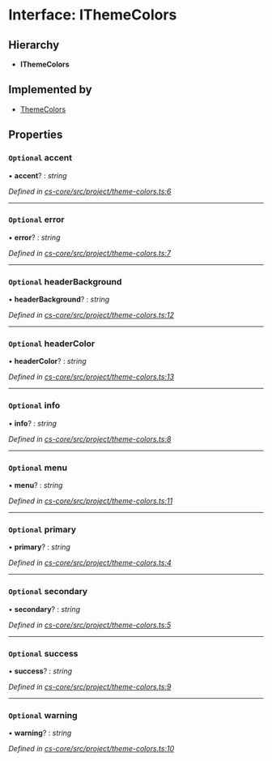 # Interface: IThemeColors

## Hierarchy

* **IThemeColors**

## Implemented by

* [ThemeColors](../classes/_cs_core_src_project_theme_colors_.themecolors.md)

## Properties

### `Optional` accent

• **accent**? : *string*

*Defined in [cs-core/src/project/theme-colors.ts:6](https://github.com/RichardHovenkamp/csnext/blob/872f0bfe/packages/cs-core/src/project/theme-colors.ts#L6)*

___

### `Optional` error

• **error**? : *string*

*Defined in [cs-core/src/project/theme-colors.ts:7](https://github.com/RichardHovenkamp/csnext/blob/872f0bfe/packages/cs-core/src/project/theme-colors.ts#L7)*

___

### `Optional` headerBackground

• **headerBackground**? : *string*

*Defined in [cs-core/src/project/theme-colors.ts:12](https://github.com/RichardHovenkamp/csnext/blob/872f0bfe/packages/cs-core/src/project/theme-colors.ts#L12)*

___

### `Optional` headerColor

• **headerColor**? : *string*

*Defined in [cs-core/src/project/theme-colors.ts:13](https://github.com/RichardHovenkamp/csnext/blob/872f0bfe/packages/cs-core/src/project/theme-colors.ts#L13)*

___

### `Optional` info

• **info**? : *string*

*Defined in [cs-core/src/project/theme-colors.ts:8](https://github.com/RichardHovenkamp/csnext/blob/872f0bfe/packages/cs-core/src/project/theme-colors.ts#L8)*

___

### `Optional` menu

• **menu**? : *string*

*Defined in [cs-core/src/project/theme-colors.ts:11](https://github.com/RichardHovenkamp/csnext/blob/872f0bfe/packages/cs-core/src/project/theme-colors.ts#L11)*

___

### `Optional` primary

• **primary**? : *string*

*Defined in [cs-core/src/project/theme-colors.ts:4](https://github.com/RichardHovenkamp/csnext/blob/872f0bfe/packages/cs-core/src/project/theme-colors.ts#L4)*

___

### `Optional` secondary

• **secondary**? : *string*

*Defined in [cs-core/src/project/theme-colors.ts:5](https://github.com/RichardHovenkamp/csnext/blob/872f0bfe/packages/cs-core/src/project/theme-colors.ts#L5)*

___

### `Optional` success

• **success**? : *string*

*Defined in [cs-core/src/project/theme-colors.ts:9](https://github.com/RichardHovenkamp/csnext/blob/872f0bfe/packages/cs-core/src/project/theme-colors.ts#L9)*

___

### `Optional` warning

• **warning**? : *string*

*Defined in [cs-core/src/project/theme-colors.ts:10](https://github.com/RichardHovenkamp/csnext/blob/872f0bfe/packages/cs-core/src/project/theme-colors.ts#L10)*

